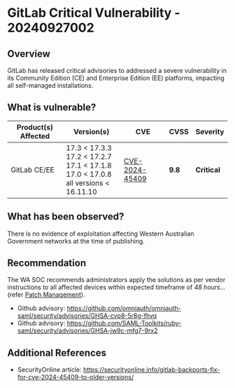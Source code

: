 # GitLab Critical Vulnerability - 20240927002

## Overview

GitLab has released critical advisories to addressed a severe vulnerability in its Community Edition (CE) and Enterprise Edition (EE) platforms, impacting all self-managed installations.

## What is vulnerable?

| Product(s) Affected | Version(s)                                                                                          | CVE                                                               | CVSS    | Severity     |
| ------------------- | --------------------------------------------------------------------------------------------------- | ----------------------------------------------------------------- | ------- | ------------ |
| GitLab CE/EE        | 17.3 < 17.3.3 <br> 17.2 < 17.2.7 <br> 17.1 < 17.1.8 <br> 17.0 < 17.0.8 <br> all versions < 16.11.10 | [CVE-2024-45409](https://nvd.nist.gov/vuln/detail/CVE-2024-45409) | **9.8** | **Critical** |

## What has been observed?

There is no evidence of exploitation affecting Western Australian Government networks at the time of publishing.

## Recommendation

The WA SOC recommends administrators apply the solutions as per vendor instructions to all affected devices within expected timeframe of *48 hours...* (refer [Patch Management](../guidelines/patch-management.md)).

- Github advisory: <https://github.com/omniauth/omniauth-saml/security/advisories/GHSA-cvp8-5r8g-fhvq>
- Github advisory: <https://github.com/SAML-Toolkits/ruby-saml/security/advisories/GHSA-jw9c-mfg7-9rx2>

## Additional References

- SecurityOnline article: <https://securityonline.info/gitlab-backports-fix-for-cve-2024-45409-to-older-versions/>
